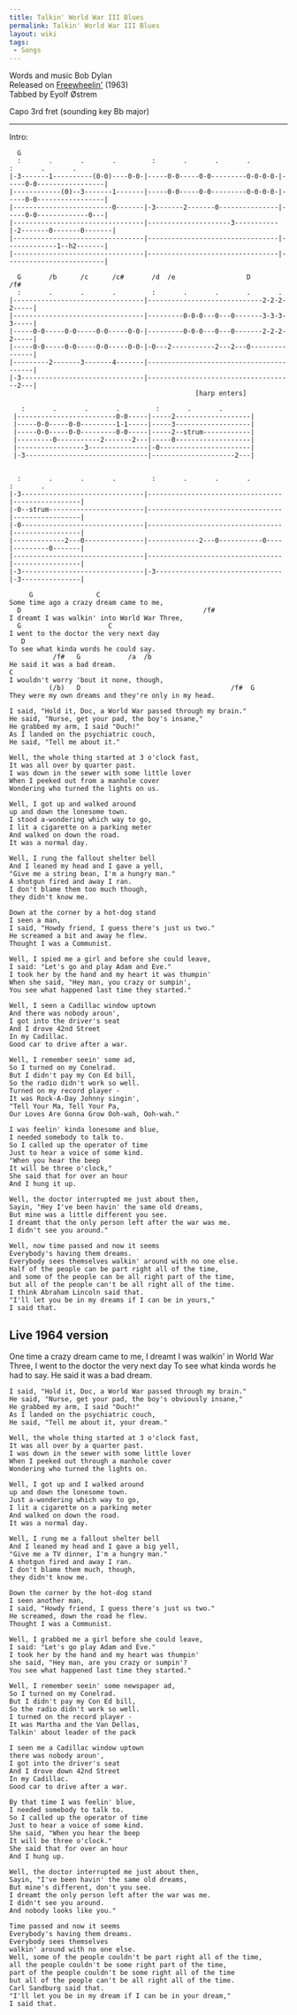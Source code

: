```yaml
---
title: Talkin' World War III Blues
permalink: Talkin' World War III Blues
layout: wiki
tags:
 - Songs
---
```


Words and music Bob Dylan  
Released on [Freewheelin'](Freewheelin') (1963)  
Tabbed by Eyolf Østrem

Capo 3rd fret (sounding key Bb major)

* * * * *

Intro:

      G
      :       .       .       .         :       .       .       .         :       .       .
    |-3-------1----------(0-0)----0-0-|-----0-0-----0-0---------0-0-0-0-|-----0-0-----------------|
    |------------(0)--3-------1-------|-----0-0-----0-0---------0-0-0-0-|-----0-0-----------------|
    |-------------------------0-------|-3-------2-------0---------------|-----0-0-------------0---|
    |---------------------------------|---------------------3-----------|-2-------0-------0-------|
    |---------------------------------|---------------------------------|-------------1--h2-------|
    |---------------------------------|---------------------------------|-------------------------|

      G       /b      /c      /c#       /d  /e                  D          /f#
      :       .       .       .         :       .       .       .       .
    |---------------------------------|-----------------------------2-2-2-2-----|
    |---------------------------------|---------0-0-0---0---0-------3-3-3-3-----|
    |-----0-0-----0-0-----0-0-----0-0-|---------0-0-0---0---0-------2-2-2-2-----|
    |-----0-0-----0-0-----0-0-----0-0-|-0---2-----------2---2---0---------------|
    |---------2-------3-------4-------|-----------------------------------------|
    |-3-------------------------------|-------------------------------------2---|
                                                   [harp enters]

       :       .       .       .         :       .       .
     |-------------------------0-0-----|-----2-------------------|
     |-----0-0-----0-0---------1-1-----|-----3-------------------|
     |-----0-0-----0-0---------0-0-----|-----2--strum------------|
     |---------0-----------2-------2---|-----0-------------------|
     |-----------------3---------------|-0-----------------------|
     |-3-------------------------------|---------------------2---|
     

      :       .       .       .         :       .       .       .          :       .
    |-3-------------------------------|----------------------------------|-----------------|
    |-0--strum------------------------|----------------------------------|-----------------|
    |-0-------------------------------|----------------------------------|-----------------|
    |-------------2---0---------------|-------------2---0-----------0----|---------0-------|
    |---------------------------------|----------------------------------|-----------------|
    |-3-------------------------------|-3--------------------------------|-3---------------|

         G                C
    Some time ago a crazy dream came to me,
      D                                              /f#
    I dreamt I was walkin' into World War Three,
      G                      C
    I went to the doctor the very next day
       D
    To see what kinda words he could say.
               /f#   G            /a  /b
    He said it was a bad dream.
    C
    I wouldn't worry 'bout it none, though,
              (/b)   D                                      /f#  G
    They were my own dreams and they're only in my head.

    I said, "Hold it, Doc, a World War passed through my brain."
    He said, "Nurse, get your pad, the boy's insane,"
    He grabbed my arm, I said "Ouch!"
    As I landed on the psychiatric couch,
    He said, "Tell me about it."

    Well, the whole thing started at 3 o'clock fast,
    It was all over by quarter past.
    I was down in the sewer with some little lover
    When I peeked out from a manhole cover
    Wondering who turned the lights on us.

    Well, I got up and walked around
    up and down the lonesome town.
    I stood a-wondering which way to go,
    I lit a cigarette on a parking meter
    And walked on down the road.
    It was a normal day.

    Well, I rung the fallout shelter bell
    And I leaned my head and I gave a yell,
    "Give me a string bean, I'm a hungry man."
    A shotgun fired and away I ran.
    I don't blame them too much though,
    they didn't know me.

    Down at the corner by a hot-dog stand
    I seen a man,
    I said, "Howdy friend, I guess there's just us two."
    He screamed a bit and away he flew.
    Thought I was a Communist.

    Well, I spied me a girl and before she could leave,
    I said: "Let's go and play Adam and Eve."
    I took her by the hand and my heart it was thumpin'
    When she said, "Hey man, you crazy or sumpin',
    You see what happened last time they started."

    Well, I seen a Cadillac window uptown
    And there was nobody aroun',
    I got into the driver's seat
    And I drove 42nd Street
    In my Cadillac.
    Good car to drive after a war.

    Well, I remember seein' some ad,
    So I turned on my Conelrad.
    But I didn't pay my Con Ed bill,
    So the radio didn't work so well.
    Turned on my record player -
    It was Rock-A-Day Johnny singin',
    "Tell Your Ma, Tell Your Pa,
    Our Loves Are Gonna Grow Ooh-wah, Ooh-wah."

    I was feelin' kinda lonesome and blue,
    I needed somebody to talk to.
    So I called up the operator of time
    Just to hear a voice of some kind.
    "When you hear the beep
    It will be three o'clock,"
    She said that for over an hour
    And I hung it up.

    Well, the doctor interrupted me just about then,
    Sayin, "Hey I've been havin' the same old dreams,
    But mine was a little different you see.
    I dreamt that the only person left after the war was me.
    I didn't see you around."

    Well, now time passed and now it seems
    Everybody's having them dreams.
    Everybody sees themselves walkin' around with no one else.
    Half of the people can be part right all of the time,
    and some of the people can be all right part of the time,
    but all of the people can't be all right all of the time.
    I think Abraham Lincoln said that.
    "I'll let you be in my dreams if I can be in yours,"
    I said that.

<h2 class="songversion">
Live 1964 version

</h2>
    One time a crazy dream came to me,
    I dreamt I was walkin' in World War Three,
    I went to the doctor the very next day
    To see what kinda words he had to say.
    He said it was a bad dream.

    I said, "Hold it, Doc, a World War passed through my brain."
    He said, "Nurse, get your pad, the boy's obviously insane,"
    He grabbed my arm, I said "Ouch!"
    As I landed on the psychiatric couch,
    He said, "Tell me about it, your dream."

    Well, the whole thing started at 3 o'clock fast,
    It was all over by a quarter past.
    I was down in the sewer with some little lover
    When I peeked out through a manhole cover
    Wondering who turned the lights on.

    Well, I got up and I walked around
    up and down the lonesome town.
    Just a-wondering which way to go,
    I lit a cigarette on a parking meter
    And walked on down the road.
    It was a normal day.

    Well, I rung me a fallout shelter bell
    And I leaned my head and I gave a big yell,
    "Give me a TV dinner, I'm a hungry man."
    A shotgun fired and away I ran.
    I don't blame them much, though,
    they didn't know me.

    Down the corner by the hot-dog stand
    I seen another man,
    I said, "Howdy friend, I guess there's just us two."
    He screamed, down the road he flew.
    Thought I was a Communist.

    Well, I grabbed me a girl before she could leave,
    I said: "Let's go play Adam and Eve."
    I took her by the hand and my heart was thumpin'
    she said, "Hey man, are you crazy or sumpin'?
    You see what happened last time they started."

    Well, I remember seein' some newspaper ad,
    So I turned on my Conelrad.
    But I didn't pay my Con Ed bill,
    So the radio didn't work so well.
    I turned on the record player -
    It was Martha and the Van Dellas,
    Talkin' about leader of the pack

    I seen me a Cadillac window uptown
    there was nobody aroun',
    I got into the driver's seat
    And I drove down 42nd Street
    In my Cadillac.
    Good car to drive after a war.

    By that time I was feelin' blue,
    I needed somebody to talk to.
    So I called up the operator of time
    Just to hear a voice of some kind.
    She said, "When you hear the beep
    It will be three o'clock."
    She said that for over an hour
    And I hung up.

    Well, the doctor interrupted me just about then,
    Sayin, "I've been havin' the same old dreams,
    But mine's different, don't you see.
    I dreamt the only person left after the war was me.
    I didn't see you around.
    And nobody looks like you."

    Time passed and now it seems
    Everybody's having them dreams.
    Everybody sees themselves
    walkin' around with no one else.
    Well, some of the people couldn't be part right all of the time,
    all the people couldn't be some right part of the time,
    part of the people couldn't be some right all of the time
    but all of the people can't be all right all of the time.
    Carl Sandburg said that.
    "I'll let you be in my dream if I can be in your dream,"
    I said that.
